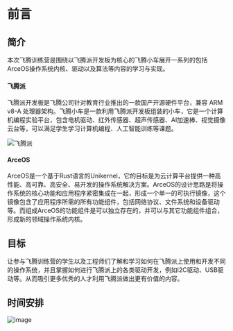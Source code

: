 # 前言

## 简介

本次飞腾训练营是围绕以飞腾派开发板为核心的飞腾小车展开一系列的包括ArceOS操作系统内核、驱动以及算法等内容的学习与实现。

#### 飞腾派
飞腾派开发板是飞腾公司针对教育行业推出的一款国产开源硬件平台，兼容 ARM v8-A 处理器架构。飞腾小车是一款利用飞腾派开发板组装的小车，它是一个计算机编程实验平台，包含电机驱动、红外传感器、超声传感器、AI加速棒、视觉摄像云台等，可以满足学生学习计算机编程、人工智能训练等课题。

![飞腾派](https://github.com/chenlongos/Phytium-Car/assets/83756052/096fc454-5330-4b6b-9dbb-689057aa4169)

#### ArceOS
ArceOS是一个基于Rust语言的Unikernel，它的目标是为云计算平台提供一种高性能、高可靠、高安全、易开发的操作系统解决方案。ArceOS的设计思路是将操作系统的核心功能和应用程序紧密集成在一起，形成一个单一的可执行镜像，这个镜像包含了应用程序所需的所有功能组件，包括网络协议、文件系统和设备驱动等。而组成ArceOS的功能组件是可以独立存在的，并可以与其它功能组件组合，形成新的领域操作系统内核。

## 目标

让参与飞腾训练营的学生以及工程师们了解和学习如何在飞腾派上使用和开发不同的操作系统，并且掌握如何进行飞腾派上的各类驱动开发，例如I2C驱动、USB驱动等。从而吸引更多优秀的人才利用飞腾派做出更有价值的内容。

## 时间安排

![image](https://github.com/chenlongos/Phytium-Car/assets/83756052/1a5774cd-f9e2-4e1e-bf79-e9de3c644b39)




